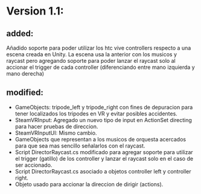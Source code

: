 # Version 1.1: 
## added: 
Añadido soporte para poder utilizar los htc vive controllers respecto a una escena creada en Unity. 
La escena usa la anterior con los musicos y raycast pero agregando soporte para poder lanzar el raycast solo al accionar el trigger de cada controller (diferenciando entre mano izquierda y mano derecha)
## modified: 
- GameObjects: tripode_left y tripode_right con fines de depuracion para tener localizados los tripodes en VR y evitar posibles accidentes. 
- SteamVRInput: Agregado un nuevo tipo de input en ActionSet directing para hacer pruebas de direccion. 
- SteamVRInputUI: Mismo cambio. 
- GameObjects que representan a los musicos de orquesta acercados para que sea mas sencillo señalarlos con el raycast. 
- Script DirectorRaycast.cs modificado para agregar soporte para utilizar el trigger (gatillo) de los controller y lanzar el raycast solo en el caso de ser accionado. 
- Script DirectorRaycast.cs asociado a objetos controller left y controller right. 
- Objeto usado para accionar la direccion de dirigir (actions). 
